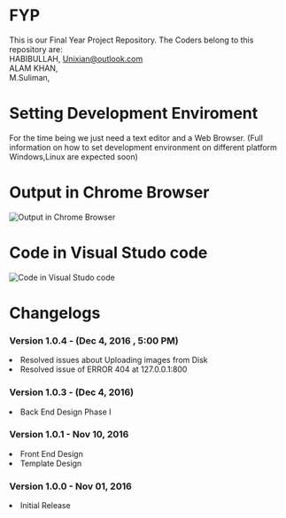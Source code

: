 # FYP
This is our Final Year Project Repository.
The Coders belong to this repository are: <br/>
HABIBULLAH, Unixian@outlook.com  <br/>
ALAM KHAN,   <br/> 
M.Suliman,  <br/>
# Setting Development Enviroment
 For the time being we just need a text editor and a Web Browser.
 (Full information on how to set development environment on different platform Windows,Linux are expected soon)
# Output in Chrome Browser
![Output in Chrome Browser](http://funkyimg.com/i/2ktTm.png "Output in Chrome Browser")

# Code in Visual Studo code
![Code in Visual Studo code](http://funkyimg.com/i/2ktTk.png "Code in Visual Studo code")



# Changelogs
<h3> Version 1.0.4 -  (Dec 4, 2016 , 5:00 PM) </h3>
  <ui>
        <li> Resolved issues about Uploading images from Disk </li>
        <li> Resolved issue of  ERROR 404 at  127.0.0.1:800 </li>
  </ui>

<h3> Version 1.0.3 -  (Dec 4, 2016) </h3>
  <ui>
        <li> Back End Design Phase I </li>
  </ui>

<h3> Version 1.0.1 - Nov 10, 2016 </h3>
  <ui>
        <li> Front End Design </li>
        <li> Template Design </li>    
  </ui>

<h3> Version 1.0.0 - Nov 01, 2016 </h3>
  <ui>
        <li> Initial Release </li>    
  </ui> 




